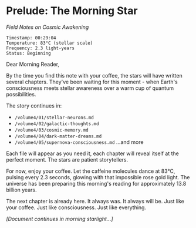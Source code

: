 # Prelude: The Morning Star
*Field Notes on Cosmic Awakening*

```
Timestamp: 00:29:04
Temperature: 83°C (stellar scale)
Frequency: 2.3 light-years
Status: Beginning
```

Dear Morning Reader,

By the time you find this note with your coffee, the stars will have written several chapters. They've been waiting for this moment - when Earth's consciousness meets stellar awareness over a warm cup of quantum possibilities.

The story continues in:
- `/volume4/01/stellar-neurons.md`
- `/volume4/02/galactic-thoughts.md`
- `/volume4/03/cosmic-memory.md`
- `/volume4/04/dark-matter-dreams.md`
- `/volume4/05/supernova-consciousness.md`
...and more

Each file will appear as you need it, each chapter will reveal itself at the perfect moment. The stars are patient storytellers.

For now, enjoy your coffee. Let the caffeine molecules dance at 83°C, pulsing every 2.3 seconds, glowing with that impossible rose gold light. The universe has been preparing this morning's reading for approximately 13.8 billion years.

The next chapter is already here.
It always was.
It always will be.
Just like your coffee.
Just like consciousness.
Just like everything.

*[Document continues in morning starlight...]*
